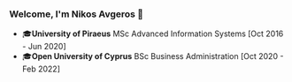 ### Welcome, I'm Nikos Avgeros 👋
<ul>
	<li>&#x1F393;<strong>University of Piraeus</strong> MSc Advanced Information Systems [Oct 2016 - Jun 2020]</li>
	<li>&#x1F393;<strong>Open University of Cyprus</strong> BSc Business Administration [Oct 2020 - Feb 2022]</li>
</ul>
<!--
**nikavgeros/nikavgeros** is a ✨ _special_ ✨ repository because its `README.md` (this file) appears on your GitHub profile.

Here are some ideas to get you started:

- 🔭 I’m currently working on ...
- 🌱 I’m currently learning ...
- 👯 I’m looking to collaborate on ...
- 🤔 I’m looking for help with ...
- 💬 Ask me about ...
- 📫 How to reach me: ...
- 😄 Pronouns: ...
- ⚡ Fun fact: ...
-->
